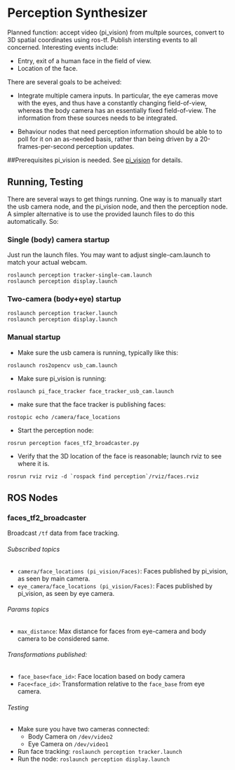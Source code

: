 Perception Synthesizer
======================

Planned function: accept video (pi_vision) from multple sources, convert
to 3D spatial coordinates using ros-tf.  Publish intersting events to all
concerned. Interesting events include:

* Entry, exit of a human face in the field of view.
* Location of the face.

There are several goals to be acheived:

* Integrate multiple camera inputs. In particular, the eye cameras move
  with the eyes, and thus have a constantly changing field-of-view,
  whereas the body camera has an essentially fixed field-of-view.  The
  information from these sources needs to be integrated.

* Behaviour nodes that need perception information should be able to
  to poll for it on an as-needed basis, rather than being driven by
  a 20-frames-per-second perception updates.


##Prerequisites
pi_vision is needed. See
[pi_vision](https://github.com/hansonrobotics/pi_vision) for details.

## Running, Testing
There are several ways to get things running. One way is to manually
start the usb camera node, and the pi_vision node, and then the
perception node.  A simpler alternative is to use the provided launch
files to do this automatically. So:

### Single (body) camera startup
Just run the launch files.  You may want to adjust single-cam.launch
to match your actual webcam.
```
roslaunch perception tracker-single-cam.launch
roslaunch perception display.launch
```
### Two-camera (body+eye) startup
```
roslaunch perception tracker.launch
roslaunch perception display.launch
```
### Manual startup
 * Make sure the usb camera is running, typically like this:
```
roslaunch ros2opencv usb_cam.launch
```
 * Make sure pi_vision is running:
```
roslaunch pi_face_tracker face_tracker_usb_cam.launch
```
 * make sure that the face tracker is publishing faces:
```
rostopic echo /camera/face_locations
```

 * Start the perception node:
```
rosrun perception faces_tf2_broadcaster.py
```
 * Verify that the 3D location of the face is reasonable; launch rviz to
   see where it is.
```
rosrun rviz rviz -d `rospack find perception`/rviz/faces.rviz
```

## ROS Nodes
### faces_tf2_broadcaster
Broadcast `/tf` data from face tracking.

###### Subscribed topics
 * `camera/face_locations (pi_vision/Faces)`: Faces published by
   pi_vision, as seen by main camera.
 * `eye_camera/face_locations (pi_vision/Faces)`:  Faces published by
   pi_vision, as seen by eye camera.

###### Params topics
 * `max_distance`: Max distance for faces from eye-camera and body
   camera to be considered same.

###### Transformations published:
 * `face_base<face_id>`: Face location based on body camera
 * `Face<face_id>`: Transformation relative to the `face_base` from eye
   camera.

###### Testing
 * Make sure you have two cameras connected:
   - Body Camera on `/dev/video2`
   - Eye Camera on `/dev/video1`
 * Run face tracking: `roslaunch perception tracker.launch`
 * Run the node: `roslaunch perception display.launch`
